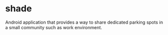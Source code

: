 # shade
Android application that provides a way to share dedicated parking spots in a small community such as work environment. 
